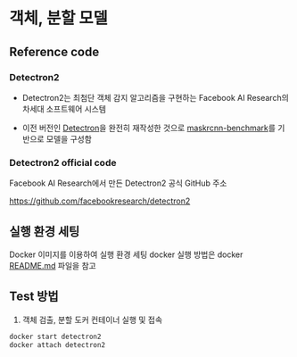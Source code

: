 # 객체, 분할 모델 

## Reference code

### Detectron2

* Detectron2는 최첨단 객체 감지 알고리즘을 구현하는 Facebook AI Research의 차세대 소프트웨어 시스템 

* 이전 버전인 [Detectron](https://github.com/facebookresearch/Detectron/)을 완전히 재작성한 것으로 [maskrcnn-benchmark](https://github.com/facebookresearch/maskrcnn-benchmark/)를 기반으로 모델을 구성함

### Detectron2 official code

Facebook AI Research에서 만든 Detectron2 공식 GitHub 주소

https://github.com/facebookresearch/detectron2

## 실행 환경 세팅

Docker 이미지를 이용하여 실행 환경 세팅
docker 실행 방법은 docker [README.md]() 파일을 참고

## Test 방법

1. 객체 검출, 분할 도커 컨테이너 실행 및 접속

```bash
docker start detectron2
docker attach detectron2
```


